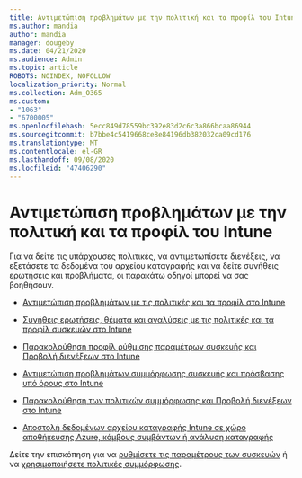 ```yaml
---
title: Αντιμετώπιση προβλημάτων με την πολιτική και τα προφίλ του Intune
ms.author: mandia
author: mandia
manager: dougeby
ms.date: 04/21/2020
ms.audience: Admin
ms.topic: article
ROBOTS: NOINDEX, NOFOLLOW
localization_priority: Normal
ms.collection: Adm_O365
ms.custom:
- "1063"
- "6700005"
ms.openlocfilehash: 5ecc849d78559bc392e83d2c6c3a866bcaa86944
ms.sourcegitcommit: b7bbe4c5419668ce8e84196db382032ca09cd176
ms.translationtype: MT
ms.contentlocale: el-GR
ms.lasthandoff: 09/08/2020
ms.locfileid: "47406290"
---
```

# <a name="troubleshooting-intune-policy-and-profiles"></a>Αντιμετώπιση προβλημάτων με την πολιτική και τα προφίλ του Intune

Για να δείτε τις υπάρχουσες πολιτικές, να αντιμετωπίσετε διενέξεις, να εξετάσετε τα δεδομένα του αρχείου καταγραφής και να δείτε συνήθεις ερωτήσεις και προβλήματα, οι παρακάτω οδηγοί μπορεί να σας βοηθήσουν.

- [Αντιμετώπιση προβλημάτων με τις πολιτικές και τα προφίλ στο Intune](https://docs.microsoft.com/mem/intune/configuration/troubleshoot-policies-in-microsoft-intune)

- [Συνήθεις ερωτήσεις, θέματα και αναλύσεις με τις πολιτικές και τα προφίλ συσκευών στο Intune](https://docs.microsoft.com/intune/device-profile-troubleshoot)

- [Παρακολούθηση προφίλ ρύθμισης παραμέτρων συσκευής και Προβολή διενέξεων στο Intune](https://docs.microsoft.com/intune/device-profile-monitor)

- [Αντιμετώπιση προβλημάτων συμμόρφωσης συσκευής και πρόσβασης υπό όρους στο Intune](https://docs.microsoft.com/intune/troubleshoot-conditional-access)

- [Παρακολούθηση των πολιτικών συμμόρφωσης και Προβολή διενέξεων στο Intune](https://docs.microsoft.com/intune/compliance-policy-monitor)

- [Αποστολή δεδομένων αρχείου καταγραφής Intune σε χώρο αποθήκευσης Azure, κόμβους συμβάντων ή ανάλυση καταγραφής](https://docs.microsoft.com/intune/review-logs-using-azure-monitor)

Δείτε την επισκόπηση για να [ρυθμίσετε τις παραμέτρους των συσκευών](https://docs.microsoft.com/intune/device-profiles) ή να [χρησιμοποιήσετε πολιτικές συμμόρφωσης](https://docs.microsoft.com/intune/device-compliance-get-started).